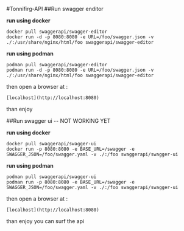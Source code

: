 #Tonnifirg-API
##Run swagger enditor

**run using docker**

	docker pull swaggerapi/swagger-editor
	docker run -d -p 8080:8080 -e URL=/foo/swagger.json -v ./:/usr/share/nginx/html/foo swaggerapi/swagger-editor

**run using podman**

	podman pull swaggerapi/swagger-editor
	podman run -d -p 8080:8080 -e URL=/foo/swagger.json -v ./:/usr/share/nginx/html/foo swaggerapi/swagger-editor

then open a browser at :

	[localhost](http://localhost:8080)

than enjoy 

##Run swagger ui -- NOT WORKING YET

**run using docker**

	docker pull swaggerapi/swagger-ui
	docker run -p 8080:8080 -e BASE_URL=/swagger -e SWAGGER_JSON=/foo/swagger.yaml -v ./:/foo swaggerapi/swagger-ui

**run using podman**

	podman pull swaggerapi/swagger-ui
	podman run -p 8080:8080 -e BASE_URL=/swagger -e SWAGGER_JSON=/foo/swagger.yaml -v ./:/foo swaggerapi/swagger-ui

then open a browser at :

	[localhost](http://localhost:8080)

than enjoy you can surf the api

